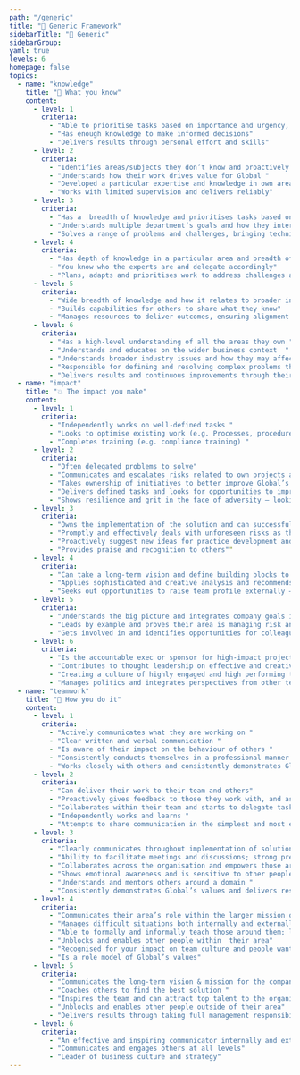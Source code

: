 ```yaml
---
path: "/generic"
title: "📄 Generic Framework"
sidebarTitle: "📄 Generic"
sidebarGroup:
yaml: true
levels: 6
homepage: false
topics:
  - name: "knowledge"
    title: "🧠 What you know"
    content:
      - level: 1
        criteria:
          - "Able to prioritise tasks based on importance and urgency, and request support as required; seeks clarification on requests and timelines."
          - "Has enough knowledge to make informed decisions"
          - "Delivers results through personal effort and skills"
      - level: 2
        criteria:
          - "Identifies areas/subjects they don’t know and proactively seeks out knowledge"
          - "Understands how their work drives value for Global "
          - "Developed a particular expertise and knowledge in own area"
          - "Works with limited supervision and delivers reliably"
      - level: 3
        criteria:
          - "Has a  breadth of knowledge and prioritises tasks based on their business impact to Global."
          - "Understands multiple department’s goals and how they interact with their own"
          - "Solves a range of problems and challenges, bringing technical insights and new ideas, whilst commercial insight is being developed."
      - level: 4
        criteria:
          - "Has depth of knowledge in a particular area and breadth of knowledge across their domain, always looking for new concepts to apply"
          - "You know who the experts are and delegate accordingly"
          - "Plans, adapts and prioritises work to address challenges and achieve medium term objectives.  "
      - level: 5
        criteria:
          - "Wide breadth of knowledge and how it relates to broader industry (possesses strong commercial awareness)."
          - "Builds capabilities for others to share what they know"
          - "Manages resources to deliver outcomes, ensuring alignment of resource is with the achievement of strategic business objectives and Global’s values. "
      - level: 6
        criteria:
          - "Has a high-level understanding of all the areas they own "
          - "Understands and educates on the wider business context  "
          - "Understands broader industry issues and how they may affect Global "
          - "Responsible for defining and resolving complex problems that are critical to achieving designed business outcomes."
          - "Delivers results and continuous improvements through their in-depth knowledge, expertise and best practices. "
  - name: "impact"
    title: "💥 The impact you make"
    content:
      - level: 1
        criteria:
          - "Independently works on well-defined tasks "
          - "Looks to optimise existing work (e.g. Processes, procedures, products, etc) "
          - "Completes training (e.g. compliance training) "
      - level: 2
        criteria:
          - "Often delegated problems to solve"
          - "Communicates and escalates risks related to own projects and business area "
          - "Takes ownership of initiatives to better improve Global’s culture and environment"
          - "Delivers defined tasks and looks for opportunities to improve them "
          - "Shows resilience and grit in the face of adversity – looking for opportunities to improve the way things work  "
      - level: 3
        criteria:
          - "Owns the implementation of the solution and can successfully gain buy-in for their proposals "
          - "Promptly and effectively deals with unforeseen risks as they arise "
          - "Proactively suggest new ideas for practice development and takes the lead in implementing "
          - "Provides praise and recognition to others""
      - level: 4
        criteria:
          - "Can take a long-term vision and define building blocks to get there"
          - "Applies sophisticated and creative analysis and recommends remediating action "
          - "Seeks out opportunities to raise team profile externally – writing blog posts, speaking at events"
      - level: 5
        criteria:
          - "Understands the big picture and integrates company goals into their area "
          - "Leads by example and proves their area is managing risk and compliance within appetite "
          - "Gets involved in and identifies opportunities for colleagues to participate in advisory, strategic, industry bodies to learn and share best practice in their area of business "
      - level: 6
        criteria:
          - "Is the accountable exec or sponsor for high-impact projects "
          - "Contributes to thought leadership on effective and creative risk management throughout the industry"
          - "Creating a culture of highly engaged and high performing team members"
          - "Manages politics and integrates perspectives from other teams. "
  - name: "teamwork"
    title: "🤝 How you do it"
    content:
      - level: 1
        criteria:
          - "Actively communicates what they are working on "
          - "Clear written and verbal communication "
          - "Is aware of their impact on the behaviour of others "
          - "Consistently conducts themselves in a professional manner in person and their written communications "
          - "Works closely with others and consistently demonstrates Global’s values. "
      - level: 2
        criteria:
          - "Can deliver their work to their team and others"
          - "Proactively gives feedback to those they work with, and asks for it from others "
          - "Collaborates within their team and starts to delegate tasks to peers"
          - "Independently works and learns "
          - "Attempts to share communication in the simplest and most effective way "
      - level: 3
        criteria:
          - "Clearly communicates throughout implementation of solutions"
          - "Ability to facilitate meetings and discussions; strong presentation skills – verbal and written"
          - "Collaborates across the organisation and empowers those around them"
          - "Shows emotional awareness and is sensitive to other peoples’ thoughts and ideas "
          - "Understands and mentors others around a domain "
          - "Consistently demonstrates Global’s values and delivers results through their own knowledge, network and specialist skills"
      - level: 4
        criteria:
          - "Communicates their area’s role within the larger mission of the company"
          - "Manages difficult situations both internally and externally, and is able to facilitate a solution. "
          - "Able to formally and informally teach those around them; leading through influence"
          - "Unblocks and enables other people within  their area"
          - "Recognised for your impact on team culture and people want to work with you "
          - "Is a role model of Global’s values"
      - level: 5
        criteria:
          - "Communicates the long-term vision & mission for the company and their functional area "
          - "Coaches others to find the best solution "
          - "Inspires the team and can attract top talent to the organisation "
          - "Unblocks and enables other people outside of their area"
          - "Delivers results through taking full management responsibilities for the team and working effectively through Global’s structure to deliver results."
      - level: 6
        criteria:
          - "An effective and inspiring communicator internally and externally "
          - "Communicates and engages others at all levels"
          - "Leader of business culture and strategy"
---
```

